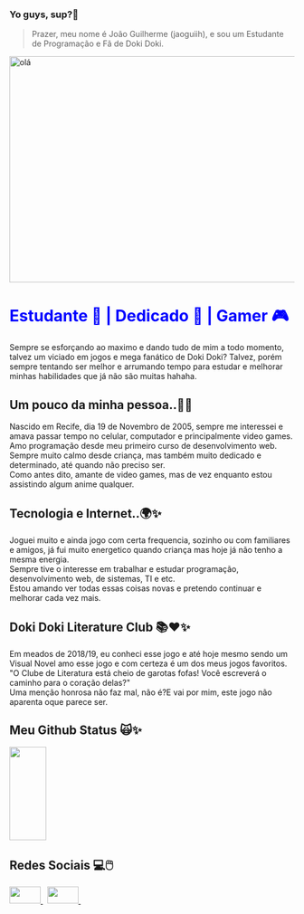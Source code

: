 ### Yo guys, sup?👋 
 > Prazer, meu nome é João Guilherme (jaoguiih), e sou um Estudante de Programação e Fã de Doki Doki.

<img style="width:50rem;height:25rem;margin: auto" alt='olá' src="https://media.tenor.com/YhrdIYkch5IAAAAC/natsuki-doki-doki.gif"/>

<div>
  
<h1 style="color:blue;">
     Estudante 📔 | Dedicado 🍷 | Gamer 🎮 
 </h1>

</div>

<div>
<p>
  Sempre se esforçando ao maximo e dando tudo de mim a todo momento, talvez um viciado em jogos e mega fanático de Doki Doki? Talvez, porém sempre tentando ser melhor e arrumando tempo para estudar e melhorar minhas habilidades que já não são muitas hahaha.
</p>


 <h2> Um pouco da minha pessoa..🤙✨</h2>

<p>
Nascido em Recife, dia 19 de Novembro de 2005, sempre me interessei e amava passar tempo no celular, computador e principalmente video games. <br>
Amo programação desde meu primeiro curso de desenvolvimento web. <br>
Sempre muito calmo desde criança, mas também muito dedicado e determinado, até quando não preciso ser. <br>
Como antes dito, amante de video games, mas de vez enquanto estou assistindo algum anime qualquer.
</p>


  <h2>Tecnologia e Internet..🌍✨</h2>
  
<p>
Joguei muito e ainda jogo com certa frequencia, sozinho ou com familiares e amigos, já fui muito energetico quando criança mas hoje já não tenho a mesma energia. <br>
Sempre tive o interesse em trabalhar e estudar programação, desenvolvimento web, de sistemas, TI e etc. <br>
Estou amando ver todas essas coisas novas e pretendo continuar e melhorar cada vez mais.
</p>


<h2> Doki Doki Literature Club 📚❤️✨</h2>

<p>
  Em meados de 2018/19, eu conheci esse jogo e até hoje mesmo sendo um Visual Novel amo esse jogo e com certeza é um dos meus jogos favoritos. <br>
  "O Clube de Literatura está cheio de garotas fofas! Você escreverá o caminho para o coração delas?" <br>
  Uma menção honrosa não faz mal, não é?E vai por mim, este jogo não aparenta oque parece ser. <br>
</p>
  
</div>

<div>

<h2> Meu Github Status 🙀✨</h2>

  <img width="36%" height="165px" src="https://github-readme-stats.vercel.app/api/top-langs/?username=jaoguiih&layout=compact&hide_border=true&title_color=00bfbf&text_color=00bfbf&bg_color=0d1117" />

</div>

<div>

   <h2>Redes Sociais 💻🖱️</h2>

   <a href="https://www.instagram.com/jaoguiih"  target="_blank">
       <img src="https://encrypted-tbn0.gstatic.com/images?q=tbn:ANd9GcThFuduKeoXuXwaMhQSccqhFzbW6OpEAEg30A&usqp=CAU" target="_blank" width="55" height="30">
   </a> &nbsp; 
   
    
  <a href="https://www.twitter.com/jaoguiih"  target="_blank">
       <img src="https://encrypted-tbn0.gstatic.com/images?q=tbn:ANd9GcSwTyf_wdCFDBuqK-4aGxK1iNLzfsJENK-o2Q&usqp=CAU" target="_blank" width="55" height="30">
   </a> &nbsp;

</div>
